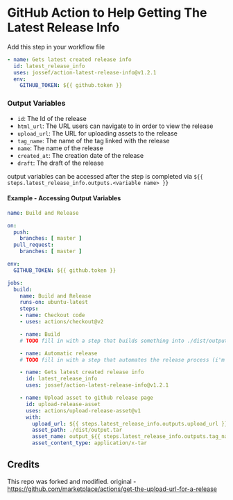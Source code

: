 # GitHub Action to Help Getting The Latest Release Info

Add this step in your workflow file
```yaml
- name: Gets latest created release info
  id: latest_release_info
  uses: jossef/action-latest-release-info@v1.2.1
  env:
    GITHUB_TOKEN: ${{ github.token }}
```

### Output Variables

- `id`: The Id of the release
- `html_url`: The URL users can navigate to in order to view the release
- `upload_url`: The URL for uploading assets to the release
- `tag_name`: The name of the tag linked with the release
- `name`: The name of the release
- `created_at`: The creation date of the release
- `draft`: The draft of the release

output variables can be accessed after the step is completed via `${{ steps.latest_release_info.outputs.<variable name> }}`


#### Example - Accessing Output Variables


```yaml
name: Build and Release

on:
  push:
    branches: [ master ]
  pull_request:
    branches: [ master ]

env:
  GITHUB_TOKEN: ${{ github.token }}

jobs:
  build:
    name: Build and Release
    runs-on: ubuntu-latest
    steps:
    - name: Checkout code
    - uses: actions/checkout@v2

    - name: Build
    # TODO fill in with a step that builds something into ./dist/output.tar

    - name: Automatic release
    # TODO fill in with a step that automates the release process (i'm using semantic releaser)

    - name: Gets latest created release info
      id: latest_release_info
      uses: jossef/action-latest-release-info@v1.2.1

    - name: Upload asset to github release page
      id: upload-release-asset
      uses: actions/upload-release-asset@v1
      with:
        upload_url: ${{ steps.latest_release_info.outputs.upload_url }}
        asset_path: ./dist/output.tar
        asset_name: output_${{ steps.latest_release_info.outputs.tag_name }}.tar
        asset_content_type: application/x-tar

```


## Credits
This repo was forked and modified. original - https://github.com/marketplace/actions/get-the-upload-url-for-a-release
